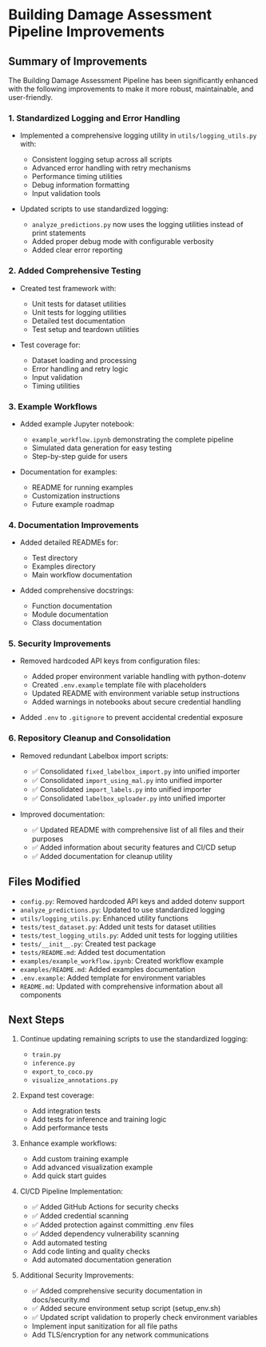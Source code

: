 # Building Damage Assessment Pipeline Improvements

## Summary of Improvements

The Building Damage Assessment Pipeline has been significantly enhanced with the following improvements to make it more robust, maintainable, and user-friendly.

### 1. Standardized Logging and Error Handling

- Implemented a comprehensive logging utility in `utils/logging_utils.py` with:
  - Consistent logging setup across all scripts
  - Advanced error handling with retry mechanisms
  - Performance timing utilities
  - Debug information formatting
  - Input validation tools

- Updated scripts to use standardized logging:
  - `analyze_predictions.py` now uses the logging utilities instead of print statements
  - Added proper debug mode with configurable verbosity
  - Added clear error reporting

### 2. Added Comprehensive Testing

- Created test framework with:
  - Unit tests for dataset utilities
  - Unit tests for logging utilities
  - Detailed test documentation
  - Test setup and teardown utilities

- Test coverage for:
  - Dataset loading and processing
  - Error handling and retry logic
  - Input validation
  - Timing utilities

### 3. Example Workflows

- Added example Jupyter notebook:
  - `example_workflow.ipynb` demonstrating the complete pipeline
  - Simulated data generation for easy testing
  - Step-by-step guide for users

- Documentation for examples:
  - README for running examples
  - Customization instructions
  - Future example roadmap

### 4. Documentation Improvements

- Added detailed READMEs for:
  - Test directory
  - Examples directory
  - Main workflow documentation

- Added comprehensive docstrings:
  - Function documentation
  - Module documentation
  - Class documentation

### 5. Security Improvements

- Removed hardcoded API keys from configuration files:
  - Added proper environment variable handling with python-dotenv
  - Created `.env.example` template file with placeholders
  - Updated README with environment variable setup instructions
  - Added warnings in notebooks about secure credential handling

- Added `.env` to `.gitignore` to prevent accidental credential exposure

### 6. Repository Cleanup and Consolidation

- Removed redundant Labelbox import scripts:
  - ✅ Consolidated `fixed_labelbox_import.py` into unified importer
  - ✅ Consolidated `import_using_mal.py` into unified importer
  - ✅ Consolidated `import_labels.py` into unified importer
  - ✅ Consolidated `labelbox_uploader.py` into unified importer

- Improved documentation:
  - ✅ Updated README with comprehensive list of all files and their purposes
  - ✅ Added information about security features and CI/CD setup
  - ✅ Added documentation for cleanup utility

## Files Modified

- `config.py`: Removed hardcoded API keys and added dotenv support
- `analyze_predictions.py`: Updated to use standardized logging
- `utils/logging_utils.py`: Enhanced utility functions
- `tests/test_dataset.py`: Added unit tests for dataset utilities
- `tests/test_logging_utils.py`: Added unit tests for logging utilities
- `tests/__init__.py`: Created test package
- `tests/README.md`: Added test documentation
- `examples/example_workflow.ipynb`: Created workflow example
- `examples/README.md`: Added examples documentation
- `.env.example`: Added template for environment variables
- `README.md`: Updated with comprehensive information about all components

## Next Steps

1. Continue updating remaining scripts to use the standardized logging:
   - `train.py`
   - `inference.py`
   - `export_to_coco.py`
   - `visualize_annotations.py`

2. Expand test coverage:
   - Add integration tests
   - Add tests for inference and training logic
   - Add performance tests

3. Enhance example workflows:
   - Add custom training example
   - Add advanced visualization example
   - Add quick start guides

4. CI/CD Pipeline Implementation:
   - ✅ Added GitHub Actions for security checks
   - ✅ Added credential scanning
   - ✅ Added protection against committing .env files
   - ✅ Added dependency vulnerability scanning
   - Add automated testing
   - Add code linting and quality checks
   - Add automated documentation generation

5. Additional Security Improvements:
   - ✅ Added comprehensive security documentation in docs/security.md
   - ✅ Added secure environment setup script (setup_env.sh)
   - ✅ Updated script validation to properly check environment variables
   - Implement input sanitization for all file paths
   - Add TLS/encryption for any network communications 